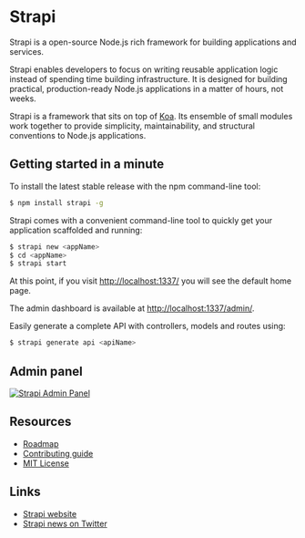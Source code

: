 # Strapi

Strapi is a open-source Node.js rich framework for building applications and services.

Strapi enables developers to focus on writing reusable application logic instead of spending time
building infrastructure. It is designed for building practical, production-ready Node.js applications
in a matter of hours, not weeks.

Strapi is a framework that sits on top of [Koa](http://koajs.com/). Its ensemble of small modules work
together to provide simplicity, maintainability, and structural conventions to Node.js applications.

## Getting started in a minute

To install the latest stable release with the npm command-line tool:

```bash
$ npm install strapi -g
```

Strapi comes with a convenient command-line tool to quickly get your application scaffolded and running:

```bash
$ strapi new <appName>
$ cd <appName>
$ strapi start
```

At this point, if you visit [http://localhost:1337/](http://localhost:1337/) you will see the default home page.

The admin dashboard is available at [http://localhost:1337/admin/](http://localhost:1337/admin/).

Easily generate a complete API with controllers, models and routes using:

```bash
$ strapi generate api <apiName>
```

## Admin panel

[![Strapi Admin Panel](http://strapi.io/assets/images/strapi-admin.jpg "Strapi Admin Panel")](http://strapi.io/documentation/admin)


## Resources

- [Roadmap](ROADMAP.md)
- [Contributing guide](CONTRIBUTING.md)
- [MIT License](LICENSE.md)

## Links

- [Strapi website](http://strapi.io/)
- [Strapi news on Twitter](https://twitter.com/strapijs)
